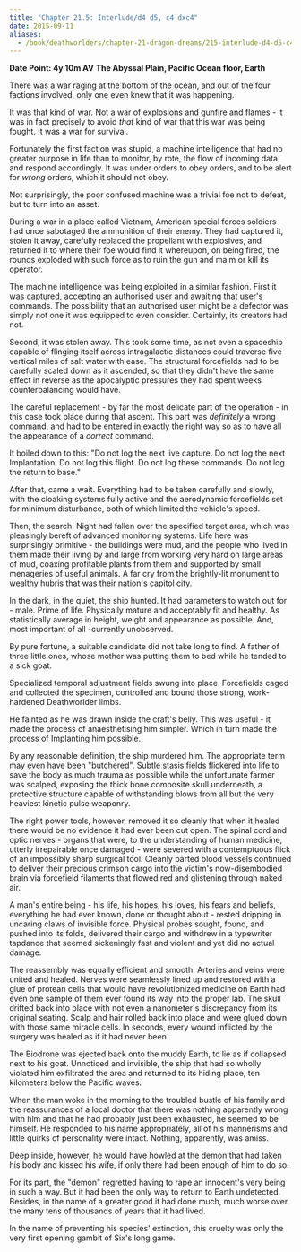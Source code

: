 ```yaml
---
title: "Chapter 21.5: Interlude/d4 d5, c4 dxc4"
date: 2015-09-11
aliases:
  - /book/deathworlders/chapter-21-dragon-dreams/215-interlude-d4-d5-c4-dxc4
---
```


**Date Point: 4y 10m AV**
**The Abyssal Plain, Pacific Ocean floor, Earth**

There was a war raging at the bottom of the ocean, and out of the four factions involved, only one even knew that it was happening.

It was that kind of war. Not a war of explosions and gunfire and flames - it was in fact precisely to avoid *that* kind of war that this war was being fought. It was a war for survival.

Fortunately the first faction was stupid, a machine intelligence that had no greater purpose in life than to monitor, by rote, the flow of incoming data and respond accordingly. It was under orders to obey orders, and to be alert for *wrong* orders, which it should not obey.

Not surprisingly, the poor confused machine was a trivial foe not to defeat, but to turn into an asset.

During a war in a place called Vietnam, American special forces soldiers had once sabotaged the ammunition of their enemy. They had captured it, stolen it away, carefully replaced the propellant with explosives, and returned it to where their foe would find it whereupon, on being fired, the rounds exploded with such force as to ruin the gun and maim or kill its operator.

The machine intelligence was being exploited in a similar fashion. First it was captured, accepting an authorised user and awaiting that user's commands. The possibility that an authorised user might be a defector was simply not one it was equipped to even consider. Certainly, its creators had not.

Second, it was stolen away. This took some time, as not even a spaceship capable of flinging itself across intragalactic distances could traverse five vertical miles of salt water with ease. The structural forcefields had to be carefully scaled down as it ascended, so that they didn't have the same effect in reverse as the apocalyptic pressures they had spent weeks counterbalancing would have.

The careful replacement - by far the most delicate part of the operation - in this case took place during that ascent. This part was *definitely* a wrong command, and had to be entered in exactly the right way so as to have all the appearance of a *correct* command.

It boiled down to this: "Do not log the next live capture. Do not log the next Implantation. Do not log this flight. Do not log these commands. Do not log the return to base."

After that, came a wait. Everything had to be taken carefully and slowly, with the cloaking systems fully active and the aerodynamic forcefields set for minimum disturbance, both of which limited the vehicle's speed.

Then, the search. Night had fallen over the specified target area, which was pleasingly bereft of advanced monitoring systems. Life here was surprisingly primitive - the buildings were mud, and the people who lived in them made their living by and large from working very hard on large areas of mud, coaxing profitable plants from them and supported by small menageries of useful animals. A far cry from the brightly-lit monument to wealthy hubris that was their nation's capitol city.

In the dark, in the quiet, the ship hunted. It had parameters to watch out for - male. Prime of life. Physically mature and acceptably fit and healthy. As statistically average in height, weight and appearance as possible. And, most important of all -currently unobserved.

By pure fortune, a suitable candidate did not take long to find. A father of three little ones, whose mother was putting them to bed while he tended to a sick goat.

Specialized temporal adjustment fields swung into place. Forcefields caged and collected the specimen, controlled and bound those strong, work-hardened Deathworlder limbs.

He fainted as he was drawn inside the craft's belly. This was useful - it made the process of anaesthetising him simpler. Which in turn made the process of Implanting him possible.

By any reasonable definition, the ship murdered him. The appropriate term may even have been "butchered". Subtle stasis fields flickered into life to save the body as much trauma as possible while the unfortunate farmer was scalped, exposing the thick bone composite skull underneath, a protective structure capable of withstanding blows from all but the very heaviest kinetic pulse weaponry.

The right power tools, however, removed it so cleanly that when it healed there would be no evidence it had ever been cut open. The spinal cord and optic nerves - organs that were, to the understanding of human medicine, utterly irrepairable once damaged - were severed with a contemptuous flick of an impossibly sharp surgical tool. Cleanly parted blood vessels continued to deliver their precious crimson cargo into the victim's now-disembodied brain via forcefield filaments that flowed red and glistening through naked air.

A man's entire being - his life, his hopes, his loves, his fears and beliefs, everything he had ever known, done or thought about - rested dripping in uncaring claws of invisible force. Physical probes sought, found, and pushed into its folds, delivered their cargo and withdrew in a typewriter tapdance that seemed sickeningly fast and violent and yet did no actual damage.

The reassembly was equally efficient and smooth. Arteries and veins were united and healed. Nerves were seamlessly lined up and restored with a glue of protean cells that would have revolutionized medicine on Earth had even one sample of them ever found its way into the proper lab. The skull drifted back into place with not even a nanometer's discrepancy from its original seating. Scalp and hair rolled back into place and were glued down with those same miracle cells. In seconds, every wound inflicted by the surgery was healed as if it had never been.

The Biodrone was ejected back onto the muddy Earth, to lie as if collapsed next to his goat. Unnoticed and invisible, the ship that had so wholly violated him exfiltrated the area and returned to its hiding place, ten kilometers below the Pacific waves.

When the man woke in the morning to the troubled bustle of his family and the reassurances of a local doctor that there was nothing apparently wrong with him and that he had probably just been exhausted, he seemed to be himself. He responded to his name appropriately, all of his mannerisms and little quirks of personality were intact. Nothing, apparently, was amiss.

Deep inside, however, he would have howled at the demon that had taken his body and kissed his wife, if only there had been enough of him to do so.

For its part, the "demon" regretted having to rape an innocent's very being in such a way. But it had been the only way to return to Earth undetected. Besides, in the name of a greater good it had done much, much worse over the many tens of thousands of years that it had lived.

In the name of preventing his species' extinction, this cruelty was only the very first opening gambit of Six's long game.

